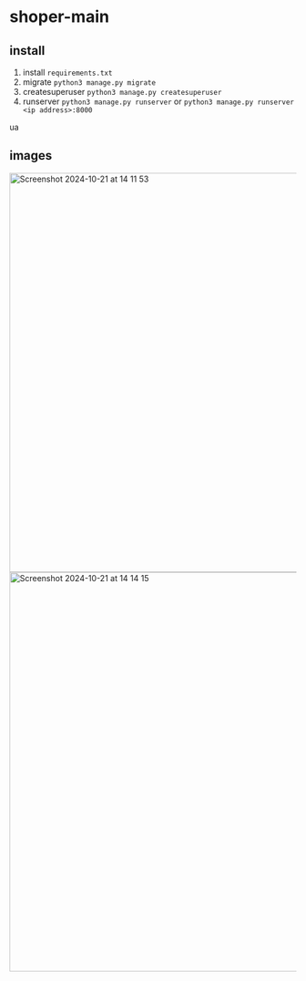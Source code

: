 # shoper-main

## install
1. install `requirements.txt`
2. migrate `python3 manage.py migrate`
3. createsuperuser `python3 manage.py createsuperuser`
4. runserver `python3 manage.py runserver` or `python3 manage.py runserver <ip address>:8000`

ua 
## images
<img width="700" alt="Screenshot 2024-10-21 at 14 11 53" src="https://github.com/user-attachments/assets/506082b9-ce6d-4cb4-a093-594be2849abd">


<img width="700" alt="Screenshot 2024-10-21 at 14 14 15" src="https://github.com/user-attachments/assets/e4fb347f-a3d7-4bcb-9886-e1e71053a63b">



